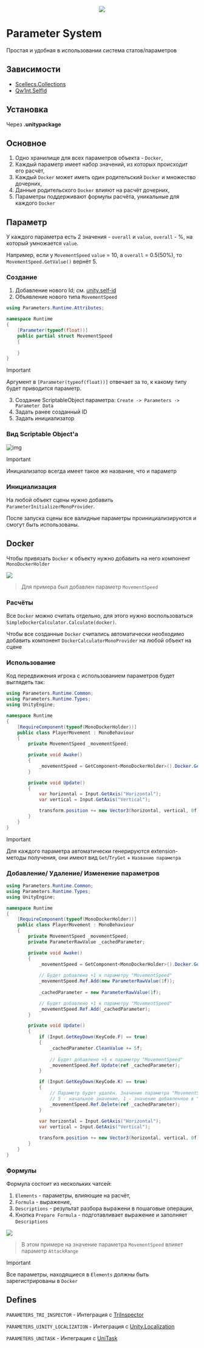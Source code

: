 <p align="center">
<img src="Screenshots~/Preview.jpg"/>
</p>

# Parameter System

Простая и удобная в использовании система статов/параметров

## Зависимости

- [Scellecs.Collections](https://github.com/scellecs/collections)
- [Qw1nt.SelfId](https://github.com/Qw1nt/unity.self-id)

## Установка

Через <b>.unitypackage</b>

## Основное

1) Одно хранилище для всех параметров объекта - `Docker`,
2) Каждый параметр имеет набор значений, из которых происходит его расчёт,
3) Каждый `Docker` может иметь один родительский `Docker` и множество дочерних,
4) Данные родительского `Docker` влияют на расчёт дочерних,
5) Параметры поддерживают формулы расчёта, уникальные для каждого `Docker`

## Параметр

У каждого параметра есть 2 значения - `overall` и `value`, `overall` - %, на который умножается `value`. 

Например, если у `MovementSpeed` `value` = 10, а `overall` = 0.5(50%), то `MovementSpeed.GetValue()` вернёт 5.


### Создание 

1) Добавление нового Id; см. [unity.self-id](https://github.com/Qw1nt/unity.self-id)
2) Объявление нового типа  `MovementSpeed`

```csharp
using Parameters.Runtime.Attributes;

namespace Runtime
{
    [Parameter(typeof(float))]
    public partial struct MovementSpeed
    {
        
    }
}
```

> [!IMPORTANT]
> Аргумент в `[Parameter(typeof(float))]` отвечает за то, к какому типу будет приводится параметр.

3) Создание ScriptableObject параметра: `Create -> Parameters -> Parameter Data`
4) Задать ранее созданный ID
5) Задать инициализатор

### Вид Scriptable Object'а 
<img src="./Screenshots~/ParameterData.jpg" alt="img"/>

> [!IMPORTANT]
> Инициализатор всегда имеет такое же название, что и параметр

### Инициализация
На любой объект сцены нужно добавить `ParameterInitializerMonoProvider`.

После запуска сцены все валидные параметры проинициализируются и смогут быть использованы.

## Docker

Чтобы привязать `Docker` к объекту нужно добавить на него компонент `MonoDockerHolder` 

<img src="Screenshots~/SimpleDockerHolder.jpg"/>

> Для примера был добавлен параметр `MovementSpeed`

### Расчёты

Все `Docker` можно считать отдельно, для этого нужно воспользоваться `SimpleDockerCalculator.Calculate(docker)`. 

Чтобы все созданные `Docker` считались автоматически необходимо добавить компонент `DockerCalculatorMonoProvider` на любой объект на сцене 

### Использование

Код передвижения игрока с использованием параметров будет выглядеть так:
```csharp
using Parameters.Runtime.Common;
using Parameters.Runtime.Types;
using UnityEngine;

namespace Runtime
{
    [RequireComponent(typeof(MonoDockerHolder))]
    public class PlayerMovement : MonoBehaviour
    {
        private MovementSpeed _movementSpeed;

        private void Awake()
        {
            _movementSpeed = GetComponent<MonoDockerHolder>().Docker.GetMovementSpeed();
        }

        private void Update()
        {
            var horizontal = Input.GetAxis("Horizontal");
            var vertical = Input.GetAxis("Vertical");

            transform.position += new Vector3(horizontal, vertical, 0f) * _movementSpeed.GetValue() * Time.deltaTime;
        }
    }
}
```
> [!IMPORTANT]
> Для каждого параметра автоматически генерируются extension-методы получения, они имеют вид `Get`/`TryGet` + `Название параметра`

### Добавление/ Удаление/ Изменение параметров

```csharp
using Parameters.Runtime.Common;
using Parameters.Runtime.Types;
using UnityEngine;

namespace Runtime
{
    [RequireComponent(typeof(MonoDockerHolder))]
    public class PlayerMovement : MonoBehaviour
    {
        private MovementSpeed _movementSpeed;
        private ParameterRawValue _cachedParameter;

        private void Awake()
        {
            _movementSpeed = GetComponent<MonoDockerHolder>().Docker.GetMovementSpeed();
            
            // Будет добавлено +1 к параметру "MovementSpeed"
            _movementSpeed.Ref.Add(new ParameterRawValue(1f));
            
            _cachedParameter = new ParameterRawValue(1f);

            // Будет добавлено +1 к параметру "MovementSpeed"
            _movementSpeed.Ref.Add(_cachedParameter);
        }

        private void Update()
        {
            if (Input.GetKeyDown(KeyCode.F) == true)
            {
                _cachedParameter.CleanValue += 5f;
                
                // Будет добавлено +5 к параметру "MovementSpeed"
                _movementSpeed.Ref.Update(ref _cachedParameter);
            }

            if (Input.GetKeyDown(KeyCode.K) == true)
            {
                // Параметр будет удалён. Значение параметра "MovementSpeed" станет 5 + 1
                // 5 - начальное значение, 1 - значение добавленное в "Awake()"
                _movementSpeed.Ref.Delete(ref _cachedParameter);
            }
            
            var horizontal = Input.GetAxis("Horizontal");
            var vertical = Input.GetAxis("Vertical");

            transform.position += new Vector3(horizontal, vertical, 0f) * _movementSpeed.GetValue() * Time.deltaTime;
        }
    }
}
```

### Формулы

Формула состоит из нескольких чатсей: 
1) `Elements` - параметры, влияющие на расчёт,
2) `Formula` - выражение,
3) `Descriptions` - результат разбора выражени в пошаговые операции,
4) Кнопка `Prepare Formula` - подготавливает выражение и заполняет `Descriptions`

<img src="Screenshots~/ParameterWithFormula.jpg"/>

> В этом примере на значение параметра `MovementSpeed` влияет параметр `AttackRange` 

> [!IMPORTANT]
> Все параметры, находящиеся в `Elements` должны быть зарегистрированы в `Docker`

## Defines

``PARAMETERS_TRI_INSPECTOR`` - Интеграция с [TriInspector](https://github.com/codewriter-packages/Tri-Inspector)

``PARAMETERS_UINITY_LOCALIZATION`` - Интеграция
с [Unity.Localization](https://docs.unity3d.com/Packages/com.unity.localization@1.5/manual/index.html)

```PARAMETERS_UNITASK``` - Интеграция с [UniTask](https://github.com/Cysharp/UniTask)